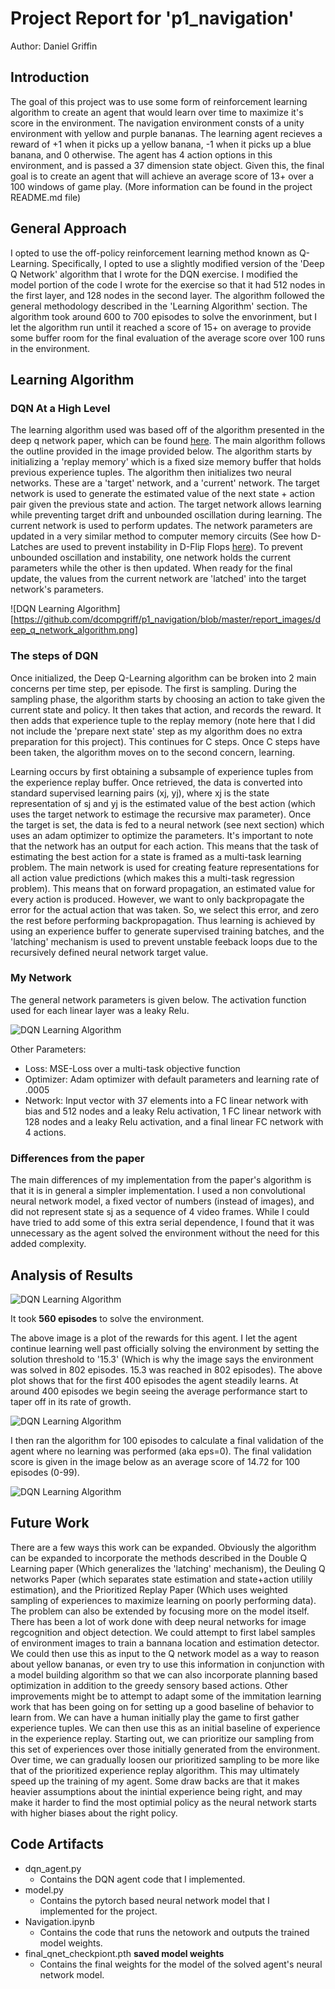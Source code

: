 # Project Report for 'p1_navigation'

Author: Daniel Griffin

## Introduction

The goal of this project was to use some form of reinforcement learning algorithm to create an agent that would learn over time to maximize it's score in the environment. The navigation environment consts of a unity environment with yellow and purple bananas. The learning agent recieves a reward of +1 when it picks up a yellow banana,  -1 when it picks up a blue banana, and 0 otherwise. The agent has 4 action options in this environment, and is passed a 37 dimension state object. Given this, the final goal is to create an agent that will achieve an average score of 13+ over a 100 windows of game play. (More information can be found in the project README.md file)

## General Approach

I opted to use the off-policy reinforcement learning method known as Q-Learning. Specifically, I opted to use a slightly modified version of the 'Deep Q Network' algorithm that I wrote for the DQN exercise. I modified the model portion of the code I wrote for the exercise so that it had 512 nodes in the first layer, and 128 nodes in the second layer. The algorithm followed the general methodology described in the 'Learning Algorithm' section. The algorithm took around 600 to 700 episodes to solve the envorinment, but I let the algorithm run until it reached a score of 15+ on average to provide some buffer room for the final evaluation of the average score over 100 runs in the environment.

## Learning Algorithm

### DQN At a High Level

The learning algorithm used was based off of the algorithm presented in the deep q network paper, which can be found [here](https://www.nature.com/articles/nature14236). The main algorithm follows the outline provided in the image provided below. The algorithm starts by initializing a 'replay memory' which is a fixed size memory buffer that holds previous experience tuples. The algorithm then initializes two neural networks. These are a 'target' network, and a 'current' network. The target network is used to generate the estimated value of the next state + action pair given the previous state and action. The target network allows learning while preventing target drift and unbounded oscillation during learning. The current network is used to perform updates. The network parameters are updated in a very similar method to computer memory circuits (See how D-Latches are used to prevent instability in D-Flip Flops [here](https://en.wikibooks.org/wiki/Electronics/Latches_and_Flip_Flops)). To prevent unbounded oscillation and instability, one network holds the current parameters while the other is then updated. When ready for the final update, the values from the current network are 'latched' into the target network's parameters. 

![DQN Learning Algorithm][https://github.com/dcompgriff/p1_navigation/blob/master/report_images/deep_q_network_algorithm.png]

### The steps of DQN

Once initialized, the Deep Q-Learning algorithm can be broken into 2 main concerns per time step, per episode. The first is sampling. During the sampling phase, the algorithm starts by choosing an action to take given the current state and policy. It then takes that action, and records the reward. It then adds that experience tuple to the replay memory (note here that I did not include the 'prepare next state' step as my algorithm does no extra preparation for this project). This continues for C steps. Once C steps have been taken, the algorithm moves on to the second concern, learning. 

Learning occurs by first obtaining a subsample of experience tuples from the experience replay buffer. Once retrieved, the data is converted into standard supervised learning pairs (xj, yj), where xj is the state representation of sj and yj is the estimated value of the best action (which uses the target network to estimage the recursive max parameter). Once the target is set, the data is fed to a neural network (see next section) which uses an adam optimizer to optimize the parameters. It's important to note that the network has an output for each action. This means that the task of estimating the best action for a state is framed as a multi-task learning problem. The main network is used for creating feature representations for all action value predictions (which makes this a multi-task regression problem). This means that on forward propagation, an estimated value for every action is produced. However, we want to only backpropagate the error for the actual action that was taken. So, we select this error, and zero the rest before performing backpropagation. Thus learning is achieved by using an experience buffer to generate supervised training batches, and the 'latching' mechanism is used to prevent unstable feeback loops due to the recursively defined neural network target value.

### My Network

The general network parameters is given below. The activation function used for each linear layer was a leaky Relu. 

![DQN Learning Algorithm](https://github.com/dcompgriff/p1_navigation/blob/master/report_images/network.png)

Other Parameters:
* Loss: MSE-Loss over a multi-task objective function
* Optimizer: Adam optimizer with default parameters and learning rate of .0005
* Network: Input vector with 37 elements into a FC linear network with bias and 512 nodes and a leaky Relu activation, 1 FC linear network with 128 nodes and a leaky Relu activation, and a final linear FC network with 4 actions.

### Differences from the paper

The main differences of my implementation from the paper's algorithm is that it is in general a simpler implementation. I used a non convolutional neural network model, a fixed vector of numbers (instead of images), and did not represent state sj as a sequence of 4 video frames. While I could have tried to add some of this extra serial dependence, I found that it was unnecessary as the agent solved the environment without the need for this added complexity. 

## Analysis of Results

![DQN Learning Algorithm](https://github.com/dcompgriff/p1_navigation/blob/master/report_images/training_results.png)

It took **560 episodes** to solve the environment. 

The above image is a plot of the rewards for this agent. I let the agent continue learning well past officially solving the environment by setting the solution threshold to '15.3' (Which is why the image says the environment was solved in 802 episodes. 15.3 was reached in 802 episodes). The above plot shows that for the first 400 episodes the agent steadily learns. At around 400 episodes we begin seeing the average performance start to taper off in its rate of growth.

![DQN Learning Algorithm](https://github.com/dcompgriff/p1_navigation/blob/master/report_images/training_results_13.png)

I then ran the algorithm for 100 episodes to calculate a final validation of the agent where no learning was performed (aka eps=0). The final validation score is given in the image below as an average score of 14.72 for 100 episodes (0-99). 

![DQN Learning Algorithm](https://github.com/dcompgriff/p1_navigation/blob/master/report_images/final_validation.png)

## Future Work

There are a few ways this work can be expanded. Obviously the algorithm can be expanded to incorporate the methods described in the Double Q Learning paper (Which generalizes the 'latching' mechanism), the Deuling Q networks Paper (which separates state estimation and state+action utilily estimation), and the Prioritized Replay Paper (Which uses weighted sampling of experiences to maximize learning on poorly performing data). The problem can also be extended by focusing more on the model itself. There has been a lot of work done with deep neural networks for image regcognition and object detection. We could attempt to first label samples of environment images to train a bannana location and estimation detector. We could then use this as input to the Q network model as a way to reason about yellow bananas, or even try to use this information in conjunction with a model building algorithm so that we can also incorporate planning based optimization in addition to the greedy sensory based actions. Other improvements might be to attempt to adapt some of the immitation learning work that has been going on for setting up a good baseline of behavior to learn from. We can have a human initially play the game to first gather experience tuples. We can then use this as an initial baseline of experience in the experience replay. Starting out, we can prioritize our sampling from this set of experiences over those initially generated from the environment. Over time, we can gradually loosen our prioritized sampling to be more like that of the prioritized experience replay algorithm. This may ultimately speed up the training of my agent. Some draw backs are that it makes heavier assumptions about the inintial experience being right, and may make it harder to find the most optimial policy as the neural network starts with higher biases about the right policy.

## Code Artifacts

* dqn_agent.py
    * Contains the DQN agent code that I implemented.
* model.py
    * Contains the pytorch based neural network model that I implemented for the project.
* Navigation.ipynb
    * Contains the code that runs the netowork and outputs the trained model weights.
* final_qnet_checkpiont.pth **saved model weights**
    * Contains the final weights for the model of the solved agent's neural network model.








